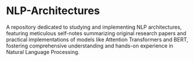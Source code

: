 # NLP-Architectures
 A repository dedicated to studying and implementing NLP architectures, featuring meticulous self-notes summarizing original research papers and practical implementations of models like Attention Transformers and BERT, fostering comprehensive understanding and hands-on experience in Natural Language Processing.
